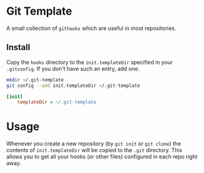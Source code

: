 # Git Template

A small collection of `githooks` which are useful in most repositories.

## Install

Copy the `hooks` directory to the `init.templateDir` specified in your
`.gitconfig`. If you don't have such an entry, add one. 

```bash
mkdir ~/.git-template
git config --add init.templateDir ~/.git-template
```

```ini
[init]
	templateDir = ~/.git-template

```

# Usage

Whenever you create a new repository (by `git init` or `git clone`) the
contents of `init.templateDir` will be copied to the `.git` directory. This
allows you to get all your hooks (or other files) configured in each repo
right away.
